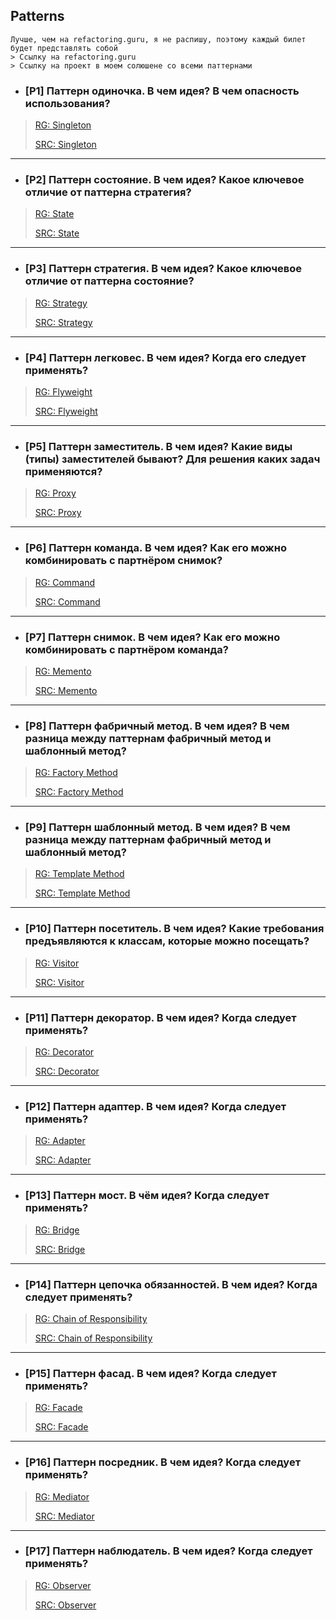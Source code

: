 ## Patterns

```
Лучше, чем на refactoring.guru, я не распишу, поэтому каждый билет будет представлять собой 
> Ссылку на refactoring.guru
> Ссылку на проект в моем солюшене со всеми паттернами 
```

- ### [P1] Паттерн одиночка. В чем идея? В чем опасность использования?
> [RG: Singleton](https://refactoring.guru/ru/design-patterns/singleton)
>
> [SRC: Singleton](https://github.com/DianaNeumann/Awesome-OOP-And-Patterns/tree/main/Awesome-Patterns/CreationalPatterns/Singleton)

---

- ### [P2] Паттерн состояние. В чем идея? Какое ключевое отличие от паттерна стратегия?
> [RG: State](https://refactoring.guru/ru/design-patterns/state)
>
> [SRC: State](#)

---

- ### [P3] Паттерн стратегия. В чем идея? Какое ключевое отличие от паттерна состояние?
> [RG: Strategy](https://refactoring.guru/ru/design-patterns/strategy)
>
> [SRC: Strategy](#)

---

- ### [P4] Паттерн легковес. В чем идея? Когда его следует применять?
> [RG: Flyweight](https://refactoring.guru/ru/design-patterns/flyweight)
>
> [SRC: Flyweight](#)

---

- ### [P5] Паттерн заместитель. В чем идея? Какие виды (типы) заместителей бывают? Для решения каких задач применяются?
> [RG: Proxy](https://refactoring.guru/ru/design-patterns/proxy)
>
> [SRC: Proxy](https://github.com/DianaNeumann/Awesome-OOP-And-Patterns/tree/main/Awesome-Patterns/StructuralPatterns/Proxy)

---

- ### [P6] Паттерн команда. В чем идея? Как его можно комбинировать с партнёром снимок?
> [RG: Command](https://refactoring.guru/ru/design-patterns/command)
>
> [SRC: Command](#)

---

- ### [P7] Паттерн снимок. В чем идея? Как его можно комбинировать с партнёром команда?
> [RG: Memento](https://refactoring.guru/ru/design-patterns/memento)
>
> [SRC: Memento](#)

---

- ### [P8] Паттерн фабричный метод. В чем идея? В чем разница между паттернам фабричный метод и шаблонный метод?
> [RG: Factory Method](https://refactoring.guru/ru/design-patterns/factory-method)
>
> [SRC: Factory Method](#)

---

- ### [P9] Паттерн шаблонный метод. В чем идея? В чем разница между паттернам фабричный метод и шаблонный метод?
> [RG: Template Method](https://refactoring.guru/ru/design-patterns/template-method)
>
> [SRC: Template Method](#)

---

- ### [P10] Паттерн посетитель. В чем идея? Какие требования предъявляются к классам, которые можно посещать?
> [RG: Visitor](https://refactoring.guru/ru/design-patterns/visitor)
>
> [SRC: Visitor](#)

---

- ### [P11] Паттерн декоратор. В чем идея? Когда следует применять?
> [RG: Decorator](https://refactoring.guru/ru/design-patterns/decorator)
>
> [SRC: Decorator](#)

---

- ### [P12] Паттерн адаптер. В чем идея? Когда следует применять?
> [RG: Adapter](https://refactoring.guru/ru/design-patterns/adapter)
>
> [SRC: Adapter](#)

---

- ### [P13] Паттерн мост. В чём идея? Когда следует применять?
> [RG: Bridge](https://refactoring.guru/ru/design-patterns/bridge)
>
> [SRC: Bridge](#)

---

- ### [P14] Паттерн цепочка обязанностей. В чем идея? Когда следует применять?
> [RG: Chain of Responsibility](https://refactoring.guru/ru/design-patterns/chain-of-responsibility)
>
> [SRC: Chain of Responsibility](#)

---

- ### [P15] Паттерн фасад. В чем идея? Когда следует применять?
> [RG: Facade](https://refactoring.guru/ru/design-patterns/facade)
>
> [SRC: Facade](https://github.com/DianaNeumann/Awesome-OOP-And-Patterns/tree/main/Awesome-Patterns/StructuralPatterns/Facade)

---

- ### [P16] Паттерн посредник. В чем идея? Когда следует применять?
> [RG: Mediator](https://refactoring.guru/ru/design-patterns/mediator)
>
> [SRC: Mediator](#)

---

- ### [P17] Паттерн наблюдатель. В чем идея? Когда следует применять?
> [RG: Observer](https://refactoring.guru/ru/design-patterns/observer)
>
> [SRC: Observer](https://github.com/DianaNeumann/Awesome-OOP-And-Patterns/tree/main/Awesome-Patterns/BehavioralPatterns/Observer)



